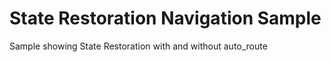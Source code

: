 # State Restoration Navigation Sample
 Sample showing State Restoration with and without auto_route

